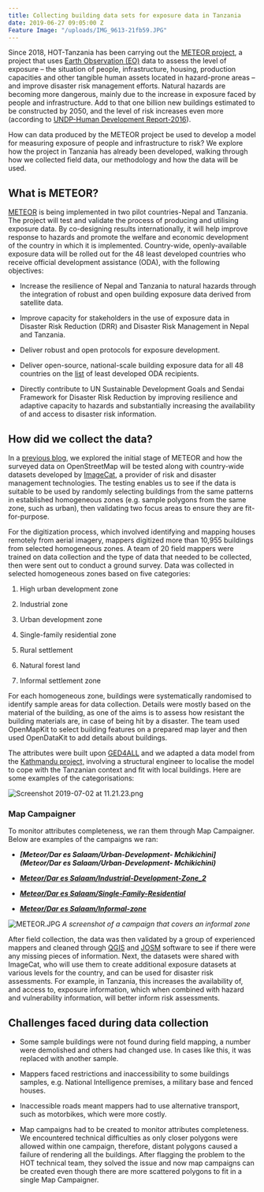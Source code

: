 ```yaml
---
title: Collecting building data sets for exposure data in Tanzania
date: 2019-06-27 09:05:00 Z
Feature Image: "/uploads/IMG_9613-21fb59.JPG"
---
```


Since 2018, HOT-Tanzania has been carrying out the [METEOR project](https://www.gov.uk/government/case-studies/modelling-exposure-through-earth-observation-routines-meteor),  a project that uses [Earth Observation (EO)](https://earthdata.nasa.gov/earth-observation-data) data to assess the level of exposure – the situation of people, infrastructure, housing, production capacities and other tangible human assets located in hazard-prone areas – and improve disaster risk management efforts. Natural hazards are becoming more dangerous, mainly due to the increase in exposure faced by people and infrastructure. Add to that one billion new buildings estimated to be constructed by 2050, and the level of risk increases even more (according to [UNDP-Human Development Report-2016](http://hdr.undp.org/sites/default/files/2016_human_development_report.pdf)).

How can data produced by the METEOR project be used to develop a model for measuring exposure of people and infrastructure to risk? We explore how the project in Tanzania has already been developed, walking through how we collected field data, our methodology and how the data will be used.

## **What is METEOR?**

[METEOR](https://www.gov.uk/government/case-studies/modelling-exposure-through-earth-observation-routines-meteor) is being implemented in two pilot countries-Nepal and Tanzania. The project will test and validate the process of producing and utilising exposure data. By co-designing results internationally, it will help improve response to hazards and promote the welfare and economic development of the country in which it is implemented. Country-wide, openly-available exposure data will be rolled out for the 48 least developed countries who receive official development assistance (ODA), with the following objectives:

* Increase the resilience of Nepal and Tanzania to natural hazards through the integration of robust and open building exposure data derived from satellite data.

* Improve capacity for stakeholders in the use of exposure data in Disaster Risk Reduction (DRR) and Disaster Risk Management in Nepal and Tanzania.

* Deliver robust and open protocols for exposure development.

* Deliver open-source, national-scale building exposure data for all 48 countries on the [list](http://www.oecd.org/dac/financing-sustainable-development/development-finance-standards/daclist.htm) of least developed ODA recipients.

* Directly contribute to UN Sustainable Development Goals and Sendai Framework for Disaster Risk Reduction by improving resilience and adaptive capacity to hazards and substantially increasing the availability of and access to disaster risk information.

## **How did we collect the data?**

In a [previous blog](https://www.hotosm.org/updates/building-disaster-resilient-countries-slash-cities-through-open-spatial-data-and-exposure-analysis/), we explored the initial stage of METEOR and how the surveyed data on OpenStreetMap will be tested along with country-wide datasets developed by [ImageCat](http://www.imagecatinc.com/), a provider of risk and disaster management technologies. The testing enables us to see if the data is suitable to be used by randomly selecting buildings from the same patterns in established homogeneous zones (e.g. sample polygons from the same zone, such as urban), then validating two focus areas to ensure they are fit-for-purpose.

For the digitization process, which involved identifying and mapping houses remotely from aerial imagery, mappers digitized more than 10,955 buildings from selected homogeneous zones. A team of 20 field mappers were trained on data collection and the type of data that needed to be collected, then were sent out to conduct a ground survey. Data was collected in selected homogeneous zones based on five categories:

1. High urban development zone

2. Industrial zone

3. Urban development zone

4. Single-family residential zone

5. Rural settlement

6. Natural forest land

7. Informal settlement zone

For each homogeneous zone, buildings were systematically randomised to identify sample areas for data collection. Details were mostly based on the material of the building, as one of the aims is to assess how resistant the building materials are, in case of being hit by a disaster. The team used OpenMapKit to select building features on a prepared map layer and then used OpenDataKit to add details about buildings.

The attributes were built upon [GED4ALL](https://wiki.openstreetmap.org/wiki/GED4ALL) and we adapted a data model from the [Kathmandu project,](https://wiki.openstreetmap.org/wiki/Directed_Edits/METEOR_Digitizing_Kathmandu) involving a structural engineer to localise the model to cope with the Tanzanian context and fit with local buildings. Here are some examples of the categorisations:

![Screenshot 2019-07-02 at 11.21.23.png](/uploads/Screenshot%202019-07-02%20at%2011.21.23.png)

### Map Campaigner 

To monitor attributes completeness, we ran them through Map Campaigner. Below are examples of the campaigns we ran:

* ***[Meteor/Dar es Salaam/Urban-Development- Mchikichini](Meteor/Dar es Salaam/Urban-Development- Mchikichini)***

* ***[Meteor/Dar es Salaam/Industrial-Development-Zone_2](https://campaigns.hotosm.org/campaign/6e03da6b7af54bf48d44d5adb0ddc17e)***

* ***[Meteor/Dar es Salaam/Single-Family-Residential](https://campaigns.hotosm.org/campaign/90c4cc568a5a47d49db343a08d658d1e)***

* ***[Meteor/Dar es Salaam/Informal-zone](https://campaigns.hotosm.org/campaign/7316fb4466ce4393879ab9501556c9c1)***

![METEOR.JPG](/uploads/METEOR.JPG)
*A screenshot of a campaign that covers an informal zone*

After field collection, the data was then validated by a group of experienced mappers and cleaned through [QGIS](https://qgis.org/) and [JOSM](https://josm.openstreetmap.de/) software to see if there were any missing pieces of information. Next, the datasets were shared with ImageCat, who will use them to create additional exposure datasets at various levels for the country, and can be used for disaster risk assessments. For example, in Tanzania, this increases the availability of, and access to, exposure information, which when combined with hazard and vulnerability information, will better inform risk assessments.

## **Challenges faced during data collection**

* Some sample buildings were not found during field mapping, a number were demolished and others had changed use. In cases like this, it was replaced with another sample.

* Mappers faced restrictions and inaccessibility to some buildings samples, e.g. National Intelligence premises, a military base and fenced houses.

* Inaccessible roads meant mappers had to use alternative transport, such as motorbikes, which were more costly.

* Map campaigns had to be created to monitor attributes completeness. We encountered technical difficulties as only closer polygons were allowed within one campaign, therefore, distant polygons caused a failure of rendering all the buildings. After flagging the problem to the HOT technical team, they solved the issue and now map campaigns can be created even though there are more scattered polygons to fit in a single Map Campaigner.